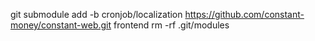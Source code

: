 git submodule add -b cronjob/localization https://github.com/constant-money/constant-web.git frontend
rm -rf .git/modules